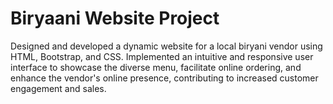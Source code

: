 # Biryaani Website Project
Designed and developed a dynamic website for a local biryani vendor using HTML, Bootstrap, and CSS. Implemented an intuitive and responsive user interface to showcase the diverse menu, facilitate online ordering, and enhance the vendor's online presence, contributing to increased customer engagement and sales.

